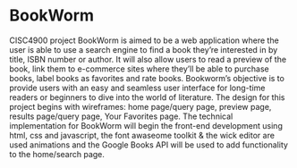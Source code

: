 # BookWorm

CISC4900 project
BookWorm is aimed to be a web application where the user is able to use a search engine to find a book they’re interested in by title, ISBN number or author. It will also allow users to read a preview of the book, link them to e-commerce sites where they’ll be able to purchase books, label books as favorites and rate books. Bookworm’s objective is to provide users with an easy and seamless user interface for long-time readers or beginners to dive into the world of literature.
The design for this project begins with wireframes: home page/query page, preview page, results page/query page, Your Favorites page. The technical implementation for BookWorm will begin the front-end development using html, css and javascript, the font awaseome toolkit & the wick editor are used animations and the Google Books API will be used to add functionality to the home/search page.
